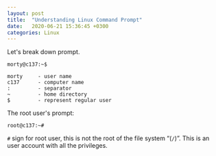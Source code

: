 ```yaml
---
layout: post
title:  "Understanding Linux Command Prompt"
date:   2020-06-21 15:36:45 +0300
categories: Linux
---
```


Let's break down prompt.

```
morty@c137:~$

morty     - user name
c137      - computer name
:         - separator
~         - home directory
$         - represent regular user
```

The root user's prompt:

```
root@c137:~#
```

`#` sign for root user, this is not the root of the file system “(`/`)”. This is an user account with all the privileges.

